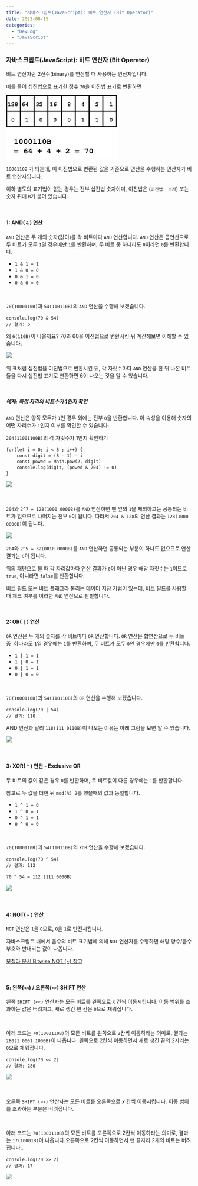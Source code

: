 ```yaml
---
title: "자바스크립트(JavaScript): 비트 연산자 (Bit Operator)"
date: 2022-08-15
categories: 
  - "DevLog"
  - "JavaScript"
---
```


### **자바스크립트(JavaScript): 비트 연산자 (Bit Operator)**

비트 연산자란 2진수(binary)를 연산할 때 사용하는 연산자입니다.

예를 들어 십진법으로 표기한 정수 `70`을 이진법 표기로 변환하면

![](./assets/img/wp-content/uploads/2022/08/binary1.webp)

`1000110B` 가 되는데, 이 이진법으로 변환된 값을 기준으로 연산을 수행하는 연산자가 비트 연산자입니다.

이하 별도의 표기법이 없는 경우는 전부 십진법 숫자이며, 이진법은 (`이진법: 숫자`) 또는 숫자 뒤에 `B`가 붙어 있습니다.

 

#### **1: AND( `&` ) 연산**

`AND` 연산은 두 개의 숫자(값이)를 각 비트마다 `AND` 연산합니다. `AND` 연산은 곱연산으로 두 비트가 모두 `1`일 경우에만 `1`를 반환하며, 두 비트 중 하나라도 `0`이라면 `0`를 반환합니다.

- `1 & 1 = 1`
- `1 & 0 = 0`
- `0 & 1 = 0`
- `0 & 0 = 0`

 

`70(1000110B)`과 `54(110110B)`의 `AND` 연산을 수행해 보겠습니다.

```
console.log(70 & 54)
// 결과: 6
```

왜 `6(110B)`이 나올까요? 70과 60을 이진법으로 변환시킨 뒤 계산해보면 이해할 수 있습니다.

![](./assets/img/wp-content/uploads/2022/08/스크린샷-2022-08-16-오전-1.53.15.png)

위 표처럼 십진법을 이진법으로 변환시킨 뒤, 각 자릿수마다 `AND` 연산을 한 뒤 나온 비트들을 다시 십진법 표기로 변환하면 6이 나오는 것을 알 수 있습니다.

 

##### **예제: 특정 자리의 비트수가 1인지 확인**

`AND` 연산은 양쪽 모두가 `1`인 경우 외에는 전부 `0`을 반환합니다. 이 속성을 이용해 숫자의 어떤 자리수가 `1`인지 여부를 확인할 수 있습니다.

`204(11001100B)`의 각 자릿수가 1인지 확인하기

```
for(let i = 0; i < 8 ; i++) {
    const digit = (8 - 1) - i
    const powed = Math.pow(2, digit)
    console.log(digit, (powed & 204) != 0)
}

```

![](./assets/img/wp-content/uploads/2022/08/스크린샷-2022-08-16-오전-2.03.08.png)

 

`204`와 `2^7 = 128(1000 0000B)`를 `AND` 연산하면 맨 앞의 `1`을 제외하고는 공통되는 비트가 없으므로 나머지는 전부 `0`이 됩니다. 따라서 `204 & 128`의 연산 결과는 `128(1000 0000B)`이 됩니다.

![](./assets/img/wp-content/uploads/2022/08/스크린샷-2022-08-16-오전-2.06.37.png)

`204`와 `2^5 = 32(0010 0000B)`를 `AND` 연산하면 공통되는 부분이 하나도 없으므로 연산 결과는 `0`이 됩니다.

위의 패턴으로 볼 때 각 자리값마다 연산 결과가 `0`이 아닌 경우 해당 자릿수는 `1`이므로 `true`, 아니라면 `false`를 반환합니다.

[비트 필드](https://ko.wikipedia.org/wiki/%EB%B9%84%ED%8A%B8_%ED%95%84%EB%93%9C) 또는 비트 플래그라 불리는 데이터 저장 기법이 있는데, 비트 필드를 사용할 때 체크 여부를 이러한 `AND` 연산으로 판별합니다.

 

#### **2: OR( `|` ) 연산**

`OR` 연산은 두 개의 숫자를 각 비트마다 `OR` 연산합니다. `OR` 연산은 합연산으로 두 비트 중  하나라도 `1`일 경우에는 `1`를 반환하며, 두 비트가 모두 `0`인 경우에만 `0`를 반환합니다.

- `1 | 1 = 1`
- `1 | 0 = 1`
- `0 | 1 = 1`
- `0 | 0 = 0`

 

`70(1000110B)`과 `54(110110B)`의 `OR` 연산을 수행해 보겠습니다.

```
console.log(70 | 54) 
// 결과: 118
```

AND 연산과 달리 `118(111 0110B)`이 나오는 이유는 아래 그림을 보면 알 수 있습니다.

![](./assets/img/wp-content/uploads/2022/08/스크린샷-2022-08-16-오전-2.15.03.png)

 

#### **3: XOR( `^` ) 연산 - Exclusive OR**

두 비트의 값이 같은 경우 `0`를 반환하며, 두 비트값이 다른 경우에는 `1`를 반환합니다.

참고로 두 값을 더한 뒤 `mod(%) 2`를 했을때의 값과 동일합니다.

- `1 ^ 1 = 0`
- `1 ^ 0 = 1`
- `0 ^ 1 = 1`
- `0 ^ 0 = 0`

 

`70(1000110B)`과 `54(110110B)`의 `XOR` 연산을 수행해 보겠습니다.

```
console.log(70 ^ 54) 
// 결과: 112
```

`70 ^ 54 = 112 (111 0000B)`

![](./assets/img/wp-content/uploads/2022/08/스크린샷-2022-08-16-오전-2.54.49.jpg)

 

#### **4: NOT( `~` ) 연산**

`NOT` 연산은 `1`을 `0`으로, `0`을 `1`로 반전시킵니다.

자바스크립트 내에서 음수의 비트 표기법에 의해 `NOT` 연산자를 수행하면 해당 양수/음수 부호와 반대되는 값이 나옵니다.

[모질라 문서 Bitwise NOT (~) 참고](https://developer.mozilla.org/en-US/docs/Web/JavaScript/Reference/Operators/Bitwise_NOT)

 

#### **5: 왼쪽(`<<`) / 오른쪽(`>>`) SHIFT 연산**

왼쪽 `SHIFT (<<)` 연산자는 모든 비트를 왼쪽으로 _x_ 칸씩 이동시킵니다. 이동 범위를 초과하는 값은 버려지고, 새로 생긴 빈 칸은 `0`으로 채워집니다.

 

아래 코드는 `70(1000110B)`의 모든 비트를 왼쪽으로 `2`칸씩 이동하라는 의미로, 결과는 `280(1 0001 1000B)`이 나옵니다. 왼쪽으로 2칸씩 이동하면서 새로 생긴 끝의 2자리는 `0`으로 채워집니다.

```
console.log(70 << 2) 
// 결과: 280
```

![](./assets/img/wp-content/uploads/2022/08/스크린샷-2022-08-16-오전-2.39.54.png)

 

오른쪽 `SHIFT (>>)` 연산자는 모든 비트를 오른쪽으로 _x_ 칸씩 이동시킵니다. 이동 범위를 초과하는 부분은 버려집니다.

 

아래 코드는 `70(1000110B)`의 모든 비트를 오른쪽으로 2칸씩 이동하라는 의미로, 결과는 `17(10001B)`이 나옵니다.오른쪽으로 2칸씩 이동하면서 맨 끝자리 2개의 비트는 버려집니다..

```
console.log(70 >> 2) 
// 결과: 17
```

![](./assets/img/wp-content/uploads/2022/08/스크린샷-2022-08-16-오전-2.44.37.png)
